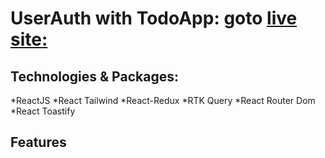 # UserAuth with TodoApp: goto [live site:](https://starlit-pavlova-c5cfd9.netlify.app/)

## Technologies & Packages:
*ReactJS
*React Tailwind
*React-Redux
*RTK Query
*React Router Dom
*React Toastify

## Features
